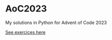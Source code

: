 # AoC2023
My solutions in Python for Advent of Code 2023 

[See exercices here](https://adventofcode.com/2023)